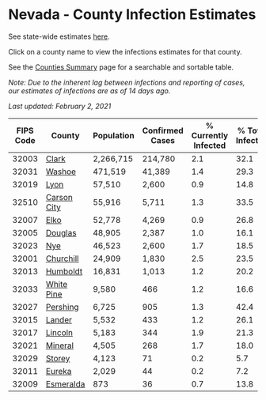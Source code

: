 # Nevada - County Infection Estimates

See state-wide estimates [here](/infections/us-nv).

Click on a county name to view the infections estimates for that county.

See the [Counties Summary](/infections/summary-counties) page for a searchable and sortable table.

*Note: Due to the inherent lag between infections and reporting of cases, our estimates of infections are as of 14 days ago.*

*Last updated: February 2, 2021*

|   FIPS Code |                     County |   Population |   Confirmed Cases |   % Currently Infected |   % Total Infected |
|-------------|----------------------------|--------------|-------------------|------------------------|--------------------|
|       32003 |             [Clark](clark) |    2,266,715 |           214,780 |                    2.1 |               32.1 |
|       32031 |           [Washoe](washoe) |      471,519 |            41,389 |                    1.4 |               29.3 |
|       32019 |               [Lyon](lyon) |       57,510 |             2,600 |                    0.9 |               14.8 |
|       32510 | [Carson City](carson-city) |       55,916 |             5,711 |                    1.3 |               33.5 |
|       32007 |               [Elko](elko) |       52,778 |             4,269 |                    0.9 |               26.8 |
|       32005 |         [Douglas](douglas) |       48,905 |             2,387 |                    1.0 |               16.1 |
|       32023 |                 [Nye](nye) |       46,523 |             2,600 |                    1.7 |               18.5 |
|       32001 |     [Churchill](churchill) |       24,909 |             1,830 |                    2.5 |               23.5 |
|       32013 |       [Humboldt](humboldt) |       16,831 |             1,013 |                    1.2 |               20.2 |
|       32033 |   [White Pine](white-pine) |        9,580 |               466 |                    1.2 |               16.6 |
|       32027 |       [Pershing](pershing) |        6,725 |               905 |                    1.3 |               42.4 |
|       32015 |           [Lander](lander) |        5,532 |               433 |                    1.2 |               26.1 |
|       32017 |         [Lincoln](lincoln) |        5,183 |               344 |                    1.9 |               21.3 |
|       32021 |         [Mineral](mineral) |        4,505 |               268 |                    1.7 |               18.0 |
|       32029 |           [Storey](storey) |        4,123 |                71 |                    0.2 |                5.7 |
|       32011 |           [Eureka](eureka) |        2,029 |                44 |                    0.2 |                7.2 |
|       32009 |     [Esmeralda](esmeralda) |          873 |                36 |                    0.7 |               13.8 |